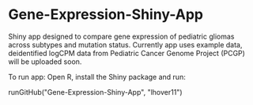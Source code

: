 # Gene-Expression-Shiny-App

Shiny app designed to compare gene expression of pediatric gliomas across subtypes and mutation status.  Currently app uses example data,
deidentified logCPM data from Pediatric Cancer Genome Project (PCGP) will be uploaded soon. 

To run app:
Open R, install the Shiny package and run:

runGitHub("Gene-Expression-Shiny-App", "lhover11")
